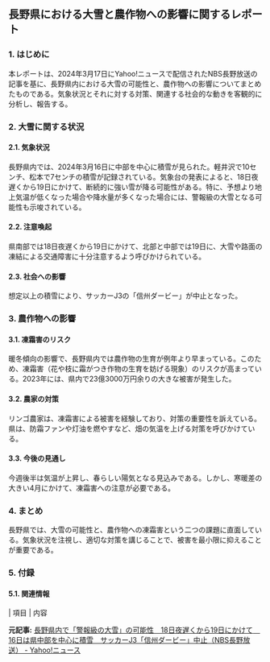## 長野県における大雪と農作物への影響に関するレポート

### 1. はじめに

本レポートは、2024年3月17日にYahoo!ニュースで配信されたNBS長野放送の記事を基に、長野県内における大雪の可能性と、農作物への影響についてまとめたものである。気象状況とそれに対する対策、関連する社会的な動きを客観的に分析し、報告する。

### 2. 大雪に関する状況

#### 2.1. 気象状況

長野県内では、2024年3月16日に中部を中心に積雪が見られた。軽井沢で10センチ、松本で7センチの積雪が記録されている。気象台の発表によると、18日夜遅くから19日にかけて、断続的に強い雪が降る可能性がある。特に、予想より地上気温が低くなった場合や降水量が多くなった場合には、警報級の大雪となる可能性も示唆されている。

#### 2.2. 注意喚起

県南部では18日夜遅くから19日にかけて、北部と中部では19日に、大雪や路面の凍結による交通障害に十分注意するよう呼びかけられている。

#### 2.3. 社会への影響

想定以上の積雪により、サッカーJ3の「信州ダービー」が中止となった。

### 3. 農作物への影響

#### 3.1. 凍霜害のリスク

暖冬傾向の影響で、長野県内では農作物の生育が例年より早まっている。このため、凍霜害（花や枝に霜がつき作物の生育を妨げる現象）のリスクが高まっている。2023年には、県内で23億3000万円余りの大きな被害が発生した。

#### 3.2. 農家の対策

リンゴ農家は、凍霜害による被害を経験しており、対策の重要性を訴えている。県は、防霜ファンや灯油を燃やすなど、畑の気温を上げる対策を呼びかけている。

#### 3.3. 今後の見通し

今週後半は気温が上昇し、春らしい陽気となる見込みである。しかし、寒暖差の大きい4月にかけて、凍霜害への注意が必要である。

### 4. まとめ

長野県では、大雪の可能性と、農作物への凍霜害という二つの課題に直面している。気象状況を注視し、適切な対策を講じることで、被害を最小限に抑えることが重要である。

### 5. 付録

#### 5.1. 関連情報

| 項目 | 内容 

**元記事:** [長野県内で「警報級の大雪」の可能性　18日夜遅くから19日にかけて　16日は県中部を中心に積雪　サッカーJ3「信州ダービー」中止（NBS長野放送） - Yahoo!ニュース](https://news.yahoo.co.jp/articles/e74f5e750a74423fb6a40c5892c7fe5cdf05bc80)